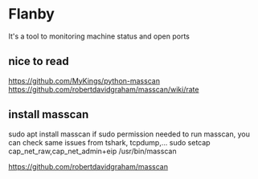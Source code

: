 # Flanby

It's a tool to monitoring machine status and open ports

## nice to read
https://github.com/MyKings/python-masscan
https://github.com/robertdavidgraham/masscan/wiki/rate

## install masscan
sudo apt install masscan
if sudo permission needed to run masscan, you can check same issues from tshark, tcpdump,...
sudo setcap cap_net_raw,cap_net_admin+eip /usr/bin/masscan

https://github.com/robertdavidgraham/masscan
